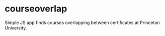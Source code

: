 # courseoverlap
Simple JS app finds courses overlapping between certificates at Princeton University.
